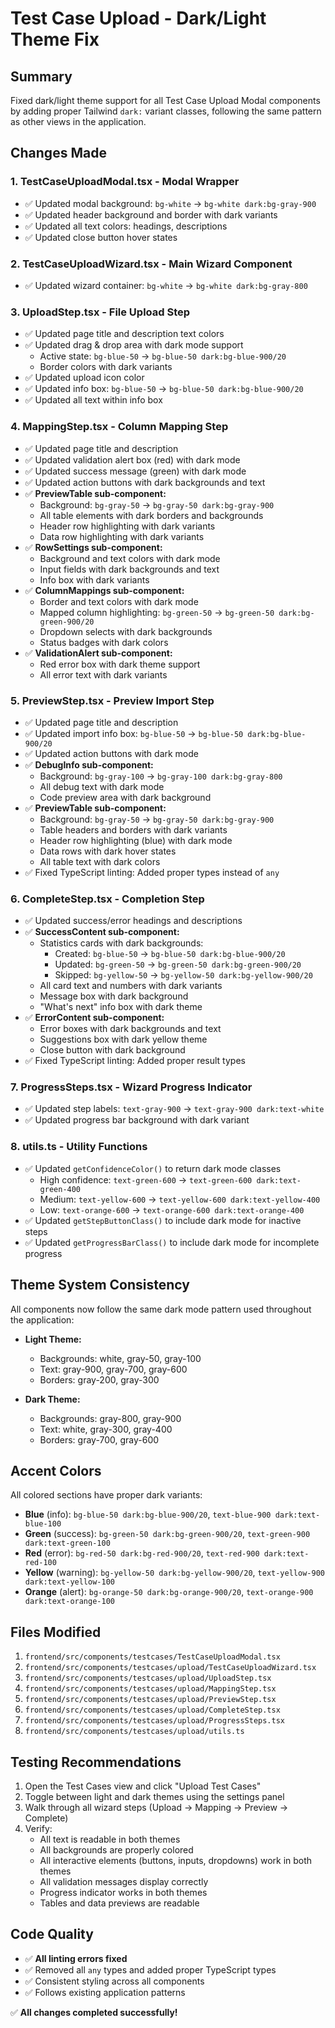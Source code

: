 # Test Case Upload - Dark/Light Theme Fix

## Summary
Fixed dark/light theme support for all Test Case Upload Modal components by adding proper Tailwind `dark:` variant classes, following the same pattern as other views in the application.

## Changes Made

### 1. **TestCaseUploadModal.tsx** - Modal Wrapper
- ✅ Updated modal background: `bg-white` → `bg-white dark:bg-gray-900`
- ✅ Updated header background and border with dark variants
- ✅ Updated all text colors: headings, descriptions
- ✅ Updated close button hover states

### 2. **TestCaseUploadWizard.tsx** - Main Wizard Component
- ✅ Updated wizard container: `bg-white` → `bg-white dark:bg-gray-800`

### 3. **UploadStep.tsx** - File Upload Step
- ✅ Updated page title and description text colors
- ✅ Updated drag & drop area with dark mode support
  - Active state: `bg-blue-50` → `bg-blue-50 dark:bg-blue-900/20`
  - Border colors with dark variants
- ✅ Updated upload icon color
- ✅ Updated info box: `bg-blue-50` → `bg-blue-50 dark:bg-blue-900/20`
- ✅ Updated all text within info box

### 4. **MappingStep.tsx** - Column Mapping Step
- ✅ Updated page title and description
- ✅ Updated validation alert box (red) with dark mode
- ✅ Updated success message (green) with dark mode
- ✅ Updated action buttons with dark backgrounds and text
- ✅ **PreviewTable sub-component:**
  - Background: `bg-gray-50` → `bg-gray-50 dark:bg-gray-900`
  - All table elements with dark borders and backgrounds
  - Header row highlighting with dark variants
  - Data row highlighting with dark variants
- ✅ **RowSettings sub-component:**
  - Background and text colors with dark mode
  - Input fields with dark backgrounds and text
  - Info box with dark variants
- ✅ **ColumnMappings sub-component:**
  - Border and text colors with dark mode
  - Mapped column highlighting: `bg-green-50` → `bg-green-50 dark:bg-green-900/20`
  - Dropdown selects with dark backgrounds
  - Status badges with dark colors
- ✅ **ValidationAlert sub-component:**
  - Red error box with dark theme support
  - All error text with dark variants

### 5. **PreviewStep.tsx** - Preview Import Step
- ✅ Updated page title and description
- ✅ Updated import info box: `bg-blue-50` → `bg-blue-50 dark:bg-blue-900/20`
- ✅ Updated action buttons with dark mode
- ✅ **DebugInfo sub-component:**
  - Background: `bg-gray-100` → `bg-gray-100 dark:bg-gray-800`
  - All debug text with dark mode
  - Code preview area with dark background
- ✅ **PreviewTable sub-component:**
  - Background: `bg-gray-50` → `bg-gray-50 dark:bg-gray-900`
  - Table headers and borders with dark variants
  - Header row highlighting (blue) with dark mode
  - Data rows with dark hover states
  - All table text with dark colors
- ✅ Fixed TypeScript linting: Added proper types instead of `any`

### 6. **CompleteStep.tsx** - Completion Step
- ✅ Updated success/error headings and descriptions
- ✅ **SuccessContent sub-component:**
  - Statistics cards with dark backgrounds:
    - Created: `bg-blue-50` → `bg-blue-50 dark:bg-blue-900/20`
    - Updated: `bg-green-50` → `bg-green-50 dark:bg-green-900/20`
    - Skipped: `bg-yellow-50` → `bg-yellow-50 dark:bg-yellow-900/20`
  - All card text and numbers with dark variants
  - Message box with dark background
  - "What's next" info box with dark theme
- ✅ **ErrorContent sub-component:**
  - Error boxes with dark backgrounds and text
  - Suggestions box with dark yellow theme
  - Close button with dark background
- ✅ Fixed TypeScript linting: Added proper result types

### 7. **ProgressSteps.tsx** - Wizard Progress Indicator
- ✅ Updated step labels: `text-gray-900` → `text-gray-900 dark:text-white`
- ✅ Updated progress bar background with dark variant

### 8. **utils.ts** - Utility Functions
- ✅ Updated `getConfidenceColor()` to return dark mode classes
  - High confidence: `text-green-600` → `text-green-600 dark:text-green-400`
  - Medium: `text-yellow-600` → `text-yellow-600 dark:text-yellow-400`
  - Low: `text-orange-600` → `text-orange-600 dark:text-orange-400`
- ✅ Updated `getStepButtonClass()` to include dark mode for inactive steps
- ✅ Updated `getProgressBarClass()` to include dark mode for incomplete progress

## Theme System Consistency
All components now follow the same dark mode pattern used throughout the application:
- **Light Theme:**
  - Backgrounds: white, gray-50, gray-100
  - Text: gray-900, gray-700, gray-600
  - Borders: gray-200, gray-300
  
- **Dark Theme:**
  - Backgrounds: gray-800, gray-900
  - Text: white, gray-300, gray-400
  - Borders: gray-700, gray-600

## Accent Colors
All colored sections have proper dark variants:
- **Blue** (info): `bg-blue-50 dark:bg-blue-900/20`, `text-blue-900 dark:text-blue-100`
- **Green** (success): `bg-green-50 dark:bg-green-900/20`, `text-green-900 dark:text-green-100`
- **Red** (error): `bg-red-50 dark:bg-red-900/20`, `text-red-900 dark:text-red-100`
- **Yellow** (warning): `bg-yellow-50 dark:bg-yellow-900/20`, `text-yellow-900 dark:text-yellow-100`
- **Orange** (alert): `bg-orange-50 dark:bg-orange-900/20`, `text-orange-900 dark:text-orange-100`

## Files Modified
1. `frontend/src/components/testcases/TestCaseUploadModal.tsx`
2. `frontend/src/components/testcases/upload/TestCaseUploadWizard.tsx`
3. `frontend/src/components/testcases/upload/UploadStep.tsx`
4. `frontend/src/components/testcases/upload/MappingStep.tsx`
5. `frontend/src/components/testcases/upload/PreviewStep.tsx`
6. `frontend/src/components/testcases/upload/CompleteStep.tsx`
7. `frontend/src/components/testcases/upload/ProgressSteps.tsx`
8. `frontend/src/components/testcases/upload/utils.ts`

## Testing Recommendations
1. Open the Test Cases view and click "Upload Test Cases"
2. Toggle between light and dark themes using the settings panel
3. Walk through all wizard steps (Upload → Mapping → Preview → Complete)
4. Verify:
   - All text is readable in both themes
   - All backgrounds are properly colored
   - All interactive elements (buttons, inputs, dropdowns) work in both themes
   - All validation messages display correctly
   - Progress indicator works in both themes
   - Tables and data previews are readable

## Code Quality
- ✅ **All linting errors fixed**
- ✅ Removed all `any` types and added proper TypeScript types
- ✅ Consistent styling across all components
- ✅ Follows existing application patterns

✅ **All changes completed successfully!**
